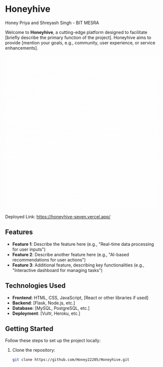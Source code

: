 
# Honeyhive

Honey Priya and Shreyash Singh - BIT MESRA

Welcome to **Honeyhive**, a cutting-edge platform designed to facilitate [briefly describe the primary function of the project]. Honeyhive aims to provide [mention your goals, e.g., community, user experience, or service enhancements].

![Honeyhive Logo](images/HIVE.gif)

Deployed Link: https://honeyhive-seven.vercel.app/

## Features

- **Feature 1**: Describe the feature here (e.g., "Real-time data processing for user inputs")
- **Feature 2**: Describe another feature here (e.g., "AI-based recommendations for user actions")
- **Feature 3**: Additional feature, describing key functionalities (e.g., "Interactive dashboard for managing tasks")
  
## Technologies Used

- **Frontend**: HTML, CSS, JavaScript, [React or other libraries if used]
- **Backend**: [Flask, Node.js, etc.]
- **Database**: [MySQL, PostgreSQL, etc.]
- **Deployment**: [Vultr, Heroku, etc.]

## Getting Started

Follow these steps to set up the project locally:

1. Clone the repository:
   ```bash
   git clone https://github.com/Honey22205/Honeyhive.git

